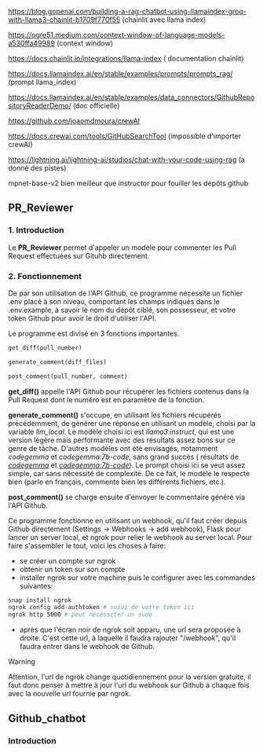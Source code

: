 
https://blog.gopenai.com/building-a-rag-chatbot-using-llamaindex-groq-with-llama3-chainlit-b1709f770f55 (chainlit avec llama index)

https://ogre51.medium.com/context-window-of-language-models-a530ffa49989 (context window)

https://docs.chainlit.io/integrations/llama-index ( documentation chainlit)

https://docs.llamaindex.ai/en/stable/examples/prompts/prompts_rag/ (prompt llama_index)

  

https://docs.llamaindex.ai/en/stable/examples/data_connectors/GithubRepositoryReaderDemo/ (doc officielle)

https://github.com/joaomdmoura/crewAI

https://docs.crewai.com/tools/GitHubSearchTool (impossible d'importer crewAI)

https://lightning.ai/lightning-ai/studios/chat-with-your-code-using-rag (a donné des pistes)

  

mpnet-base-v2 bien meilleur que instructor pour fouiller les dépôts github

  
  
  
  

## PR_Reviewer

  

### 1. Introduction

Le **PR_Reviewer** permet d'appeler un modèle pour commenter les Pull Request effectuées sur Gituhb directement.

  

### 2. Fonctionnement

De par son utilisation de l'API Github, ce programme nécessite un fichier .env placé à son niveau, comportant les champs indiqués dans le .env.example, à savoir le nom du dépôt ciblé, son possesseur, et votre token Github pour avoir le droit d'utiliser l'API.
 
Le programme est divisé en 3 fonctions importantes.

```py
get_diff(pull_number)

generate_comment(diff_files)

post_comment(pull_number, comment)
```

**get_diff()** appelle l'API Github pour récupérer les fichiers contenus dans la Pull Request dont le numéro est en paramètre de la fonction.

**generate_comment()** s'occupe, en utilisant les fichiers récupérés précédemment, de générer une réponse en utilisant un modèle, choisi par la variable *llm_local*. Le modèle choisi ici est *llama3:instruct*, qui est une version légère mais performante avec des résultats assez bons sur ce genre de tâche. D'autres modèles ont été envisagés, notamment *codegemma* et *codegemma:7b-code*, sans grand succès ( résultats de [*codegemma*](https://github.com/eisenhowair/ProjetLLM/pull/33) et [*codegemma:7b-code*](https://github.com/eisenhowair/ProjetLLM/pull/34)). Le prompt choisi ici se veut assez simple, car sans nécessité de complexité. De ce fait, le modèle le respecte bien (parle en français, commente bien les différents fichiers, etc.).

**post_comment()** se charge ensuite d'envoyer le commentaire généré via l'API Github.

Ce programme fonctionne en utilisant un webhook, qu'il faut créer depuis Github directement (Settings -> Webhooks -> add webhook), Flask pour lancer un server local, et ngrok pour relier le webhook au server local.
Pour faire s'assembler le tout, voici les choses à faire:
- se créer un compte sur ngrok
- obtenir un token sur son compte
- installer ngrok sur votre machine puis le configurer avec les commandes suivantes: 
```bash
snap install ngrok
ngrok config add-authtoken # suivi de votre token ici
ngrok http 5000 # peut nécessiter un sudo
```
- après que l'écran noir de ngrok soit apparu, une url sera proposée à droite. C'est cette url, à laquelle il faudra rajouter "/webhook", qu'il faudra entrer dans le webhook de Github.

> [!WARNING]
> Attention, l'url de ngrok change quotidiennement pour la version gratuite, il faut donc penser à mettre à jour l'url du webhook sur Github à chaque fois avec la nouvelle url fournie par ngrok.


  
## Github_chatbot

### Introduction
